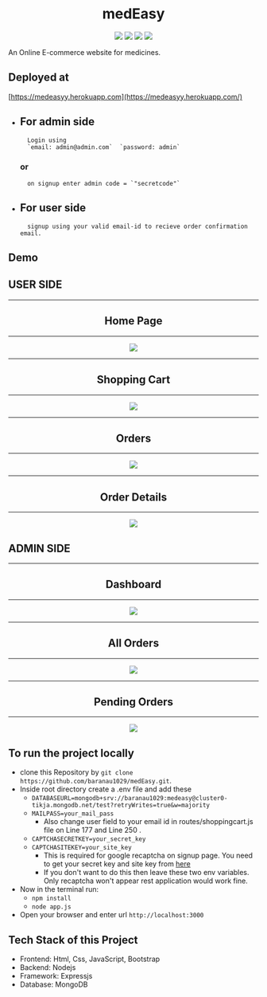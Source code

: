 <div align="center">

# medEasy

[![](https://img.shields.io/badge/Made_with-Nodejs-red?style=for-the-badge&logo=node.js)](https://nodejs.org/en/)
[![](https://img.shields.io/badge/Database-MongoDB-red?style=for-the-badge&logo=mongodb)](mongodb.com 'MongoDB')
[![](https://img.shields.io/badge/IDE-Visual_Studio_Code-red?style=for-the-badge&logo=visual-studio-code)](https://code.visualstudio.com/ 'Visual Studio Code')
[![](https://img.shields.io/badge/Deployed_on-Heroku-red?style=for-the-badge&logo=heroku)](https://www.heroku.com/ 'Heroku')

</div>

An Online E-commerce website for medicines.

## Deployed at

[https://medeasyy.herokuapp.com](https://medeasyy.herokuapp.com/)

- ## For admin side

        Login using
        `email: admin@admin.com`  `password: admin`

  ### or

        on signup enter admin code = `"secretcode"`

- ## For user side
        signup using your valid email-id to recieve order confirmation email.

## Demo

<h2>USER SIDE</h2>
<div align="center">
<hr>
<h2 align="center">Home Page</h2>
<hr>
<img src="./demo/home.png"/>
<br>
<hr>
<h2 align="center">Shopping Cart</h2>
<hr>
<img src="./demo/cart.PNG"/>
<br>
<hr>
<h2 align="center">Orders</h2>
<hr>
<img src="./demo/orders.PNG"/>
<br>
<hr>
<h2 align="center">Order Details</h2>
<hr>
<img src="./demo/order-details.PNG" />
<br>
</div>

<h2>ADMIN SIDE</h2>
<div align="center">
<hr>
<h2 align="center">Dashboard</h2>
<hr>
<img src="./demo/dashboard.png" />
<br>
<hr>
<h2 align="center">All Orders</h2>
<hr>
<img src="./demo/admin-orders.png"/>
<br>
<hr>
<h2 align="center">Pending Orders</h2>
<hr>
<img src="./demo/pending-orders.png"/>
<br>

</div>

## To run the project locally

- clone this Repository by `git clone https://github.com/baranau1029/medEasy.git`.
- Inside root directory create a .env file and add these
  - `DATABASEURL=mongodb+srv://baranau1029:medeasy@cluster0-tikja.mongodb.net/test?retryWrites=true&w=majority`
  - `MAILPASS=your_mail_pass`
    - Also change user field to your email id in routes/shoppingcart.js file on Line 177 and Line 250 .
  - `CAPTCHASECRETKEY=your_secret_key`
  - `CAPTCHASITEKEY=your_site_key`
    - This is required for google recaptcha on signup page. You need to get your secret key and site key from [here](https://www.google.com/recaptcha/intro/v3.html)
    - If you don't want to do this then leave these two env variables. Only recaptcha won't appear rest application would work fine.
- Now in the terminal run:
  - `npm install`
  - `node app.js`
- Open your browser and enter url `http://localhost:3000`

## Tech Stack of this Project

- Frontend: Html, Css, JavaScript, Bootstrap
- Backend: Nodejs
- Framework: Expressjs
- Database: MongoDB
